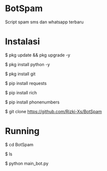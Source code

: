 # BotSpam
Script spam sms dan whatsapp terbaru
# Instalasi 
$ pkg update && pkg upgrade -y

$ pkg install python -y

$ pkg install git 

$ pip install requests 

$ pip install rich 

$ pip install phonenumbers

$ git clone https://github.com/Rizki-Xs/BotSpam

# Running 
$ cd BotSpam

$ ls

$ python main_bot.py
